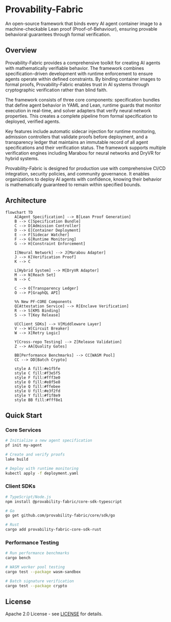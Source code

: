 # Provability-Fabric

An open-source framework that binds every AI agent container image to a machine-checkable Lean proof (Proof-of-Behaviour), ensuring provable behavioral guarantees through formal verification.

## Overview

Provability-Fabric provides a comprehensive toolkit for creating AI agents with mathematically verifiable behavior. The framework combines specification-driven development with runtime enforcement to ensure agents operate within defined constraints. By binding container images to formal proofs, Provability-Fabric enables trust in AI systems through cryptographic verification rather than blind faith.

The framework consists of three core components: specification bundles that define agent behavior in YAML and Lean, runtime guards that monitor execution in real-time, and solver adapters that verify neural network properties. This creates a complete pipeline from formal specification to deployed, verified agents.

Key features include automatic sidecar injection for runtime monitoring, admission controllers that validate proofs before deployment, and a transparency ledger that maintains an immutable record of all agent specifications and their verification status. The framework supports multiple verification engines including Marabou for neural networks and DryVR for hybrid systems.

Provability-Fabric is designed for production use with comprehensive CI/CD integration, security policies, and community governance. It enables organizations to deploy AI agents with confidence, knowing their behavior is mathematically guaranteed to remain within specified bounds.

## Architecture

```mermaid
flowchart TD
    A[Agent Specification] --> B[Lean Proof Generation]
    B --> C[Specification Bundle]
    C --> D[Admission Controller]
    D --> E[Container Deployment]
    E --> F[Sidecar Watcher]
    F --> G[Runtime Monitoring]
    G --> H[Constraint Enforcement]

    I[Neural Network] --> J[Marabou Adapter]
    J --> K[Verification Proof]
    K --> C

    L[Hybrid System] --> M[DryVR Adapter]
    M --> N[Reach Set]
    N --> C

    C --> O[Transparency Ledger]
    O --> P[GraphQL API]

    %% New PF-CORE Components
    Q[Attestation Service] --> R[Enclave Verification]
    R --> S[KMS Binding]
    S --> T[Key Release]

    U[Client SDKs] --> V[Middleware Layer]
    V --> W[Circuit Breaker]
    W --> X[Retry Logic]

    Y[Cross-repo Testing] --> Z[Release Validation]
    Z --> AA[Quality Gates]

    BB[Performance Benchmarks] --> CC[WASM Pool]
    CC --> DD[Batch Crypto]

    style A fill:#e1f5fe
    style C fill:#f3e5f5
    style F fill:#fff3e0
    style O fill:#e8f5e8
    style Q fill:#ffebee
    style U fill:#e3f2fd
    style Y fill:#f1f8e9
    style BB fill:#fff8e1
```

## Quick Start

### Core Services
```bash
# Initialize a new agent specification
pf init my-agent

# Create and verify proofs
lake build

# Deploy with runtime monitoring
kubectl apply -f deployment.yaml
```

### Client SDKs
```bash
# TypeScript/Node.js
npm install @provability-fabric/core-sdk-typescript

# Go
go get github.com/provability-fabric/core/sdk/go

# Rust
cargo add provability-fabric-core-sdk-rust
```

### Performance Testing
```bash
# Run performance benchmarks
cargo bench

# WASM worker pool testing
cargo test --package wasm-sandbox

# Batch signature verification
cargo test --package crypto
```

## License

Apache 2.0 License - see [LICENSE](../LICENSE) for details.
